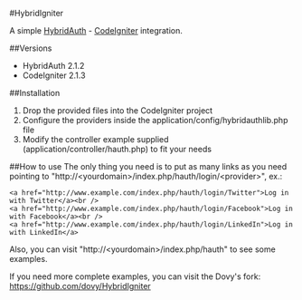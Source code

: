 #HybridIgniter

A simple [HybridAuth](http://hybridauth.sourceforge.net/) - [CodeIgniter](http://ellislab.com/codeigniter) integration.

##Versions
- HybridAuth 2.1.2
- CodeIgniter 2.1.3

##Installation
1. Drop the provided files into the CodeIgniter project
2. Configure the providers inside the application/config/hybridauthlib.php file
3. Modify the controller example supplied (application/controller/hauth.php) to fit your needs

##How to use
The only thing you need is to put as many links as you need pointing to "http://&lt;yourdomain>/index.php/hauth/login/&lt;provider>", ex.:

	<a href="http://www.example.com/index.php/hauth/login/Twitter">Log in with Twitter</a><br />
	<a href="http://www.example.com/index.php/hauth/login/Facebook">Log in with Facebook</a><br />
	<a href="http://www.example.com/index.php/hauth/login/LinkedIn">Log in with LinkedIn</a>

Also, you can visit "http://&lt;yourdomain>/index.php/hauth" to see some examples.

If you need more complete examples, you can visit the Dovy's fork: https://github.com/dovy/HybridIgniter

